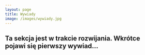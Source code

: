 ```yaml
---
layout: page
title: Wywiady
image: /images/wywiady.jpg
---
```


## Ta sekcja jest w trakcie rozwijania. Wkrótce pojawi się pierwszy wywiad…
